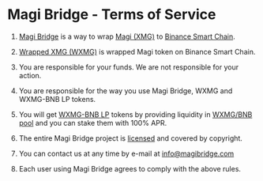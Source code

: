 # Magi Bridge - Terms of Service
1. [Magi Bridge](https://swap.magibridge.com) is a way to wrap [Magi (XMG)](https://www.xmg.network) to [Binance Smart Chain](https://bscscan.com).

2. [Wrapped XMG (WXMG)](https://bit.ly/3GSuhLf) is wrapped Magi token on Binance Smart Chain.

3. You are responsible for your funds. We are not responsible for your action.

4. You are responsible for the way you use Magi Bridge, WXMG and WXMG-BNB LP tokens.

5. You will get [WXMG-BNB LP](https://bit.ly/3Q3MbPb) tokens by providing liquidity in [WXMG/BNB pool](https://pancakeswap.finance/add/0xeC159cd31964d7E64225F52757d0055f0beEA5c8/BNB) and you can stake them with 100% APR.

6. The entire Magi Bridge project is [licensed](https://github.com/MagiBridge/MagiBridge/blob/main/LICENSE) and covered by copyright.

7. You can contact us at any time by e-mail at info@magibridge.com

8. Each user using Magi Bridge agrees to comply with the above rules.
